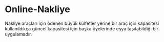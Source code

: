 # Online-Nakliye
Nakliye araçları için ödenen büyük külfetler yerine bir araç için kapasitesi kullanıldıkça güncel kapasitesi için başka üyelerinde eşya taşıtabildiği bir uygulamadır.

